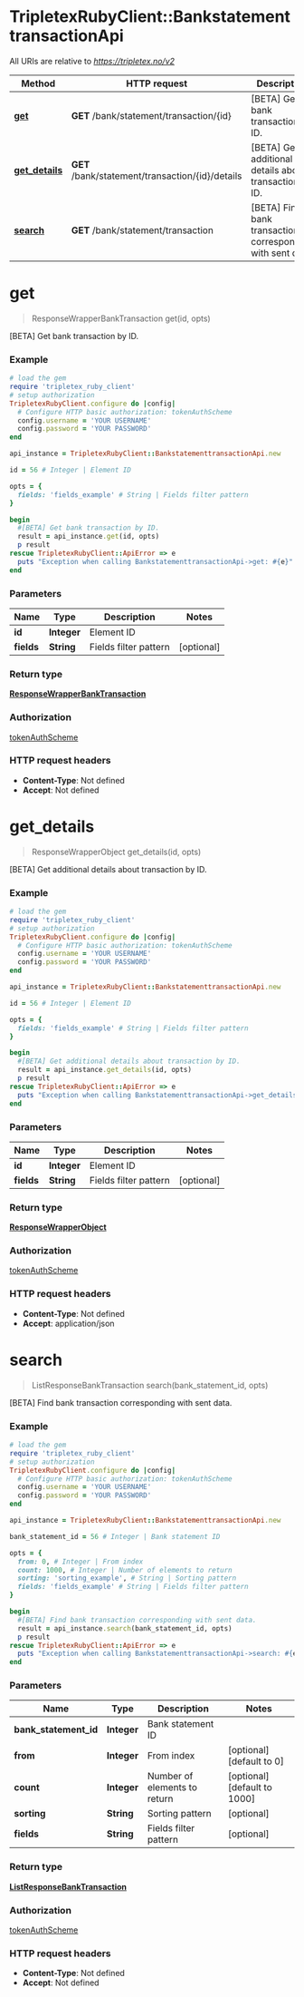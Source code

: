 # TripletexRubyClient::BankstatementtransactionApi

All URIs are relative to *https://tripletex.no/v2*

Method | HTTP request | Description
------------- | ------------- | -------------
[**get**](BankstatementtransactionApi.md#get) | **GET** /bank/statement/transaction/{id} | [BETA] Get bank transaction by ID.
[**get_details**](BankstatementtransactionApi.md#get_details) | **GET** /bank/statement/transaction/{id}/details | [BETA] Get additional details about transaction by ID.
[**search**](BankstatementtransactionApi.md#search) | **GET** /bank/statement/transaction | [BETA] Find bank transaction corresponding with sent data.


# **get**
> ResponseWrapperBankTransaction get(id, opts)

[BETA] Get bank transaction by ID.



### Example
```ruby
# load the gem
require 'tripletex_ruby_client'
# setup authorization
TripletexRubyClient.configure do |config|
  # Configure HTTP basic authorization: tokenAuthScheme
  config.username = 'YOUR USERNAME'
  config.password = 'YOUR PASSWORD'
end

api_instance = TripletexRubyClient::BankstatementtransactionApi.new

id = 56 # Integer | Element ID

opts = { 
  fields: 'fields_example' # String | Fields filter pattern
}

begin
  #[BETA] Get bank transaction by ID.
  result = api_instance.get(id, opts)
  p result
rescue TripletexRubyClient::ApiError => e
  puts "Exception when calling BankstatementtransactionApi->get: #{e}"
end
```

### Parameters

Name | Type | Description  | Notes
------------- | ------------- | ------------- | -------------
 **id** | **Integer**| Element ID | 
 **fields** | **String**| Fields filter pattern | [optional] 

### Return type

[**ResponseWrapperBankTransaction**](ResponseWrapperBankTransaction.md)

### Authorization

[tokenAuthScheme](../README.md#tokenAuthScheme)

### HTTP request headers

 - **Content-Type**: Not defined
 - **Accept**: Not defined



# **get_details**
> ResponseWrapperObject get_details(id, opts)

[BETA] Get additional details about transaction by ID.



### Example
```ruby
# load the gem
require 'tripletex_ruby_client'
# setup authorization
TripletexRubyClient.configure do |config|
  # Configure HTTP basic authorization: tokenAuthScheme
  config.username = 'YOUR USERNAME'
  config.password = 'YOUR PASSWORD'
end

api_instance = TripletexRubyClient::BankstatementtransactionApi.new

id = 56 # Integer | Element ID

opts = { 
  fields: 'fields_example' # String | Fields filter pattern
}

begin
  #[BETA] Get additional details about transaction by ID.
  result = api_instance.get_details(id, opts)
  p result
rescue TripletexRubyClient::ApiError => e
  puts "Exception when calling BankstatementtransactionApi->get_details: #{e}"
end
```

### Parameters

Name | Type | Description  | Notes
------------- | ------------- | ------------- | -------------
 **id** | **Integer**| Element ID | 
 **fields** | **String**| Fields filter pattern | [optional] 

### Return type

[**ResponseWrapperObject**](ResponseWrapperObject.md)

### Authorization

[tokenAuthScheme](../README.md#tokenAuthScheme)

### HTTP request headers

 - **Content-Type**: Not defined
 - **Accept**: application/json



# **search**
> ListResponseBankTransaction search(bank_statement_id, opts)

[BETA] Find bank transaction corresponding with sent data.



### Example
```ruby
# load the gem
require 'tripletex_ruby_client'
# setup authorization
TripletexRubyClient.configure do |config|
  # Configure HTTP basic authorization: tokenAuthScheme
  config.username = 'YOUR USERNAME'
  config.password = 'YOUR PASSWORD'
end

api_instance = TripletexRubyClient::BankstatementtransactionApi.new

bank_statement_id = 56 # Integer | Bank statement ID

opts = { 
  from: 0, # Integer | From index
  count: 1000, # Integer | Number of elements to return
  sorting: 'sorting_example', # String | Sorting pattern
  fields: 'fields_example' # String | Fields filter pattern
}

begin
  #[BETA] Find bank transaction corresponding with sent data.
  result = api_instance.search(bank_statement_id, opts)
  p result
rescue TripletexRubyClient::ApiError => e
  puts "Exception when calling BankstatementtransactionApi->search: #{e}"
end
```

### Parameters

Name | Type | Description  | Notes
------------- | ------------- | ------------- | -------------
 **bank_statement_id** | **Integer**| Bank statement ID | 
 **from** | **Integer**| From index | [optional] [default to 0]
 **count** | **Integer**| Number of elements to return | [optional] [default to 1000]
 **sorting** | **String**| Sorting pattern | [optional] 
 **fields** | **String**| Fields filter pattern | [optional] 

### Return type

[**ListResponseBankTransaction**](ListResponseBankTransaction.md)

### Authorization

[tokenAuthScheme](../README.md#tokenAuthScheme)

### HTTP request headers

 - **Content-Type**: Not defined
 - **Accept**: Not defined



